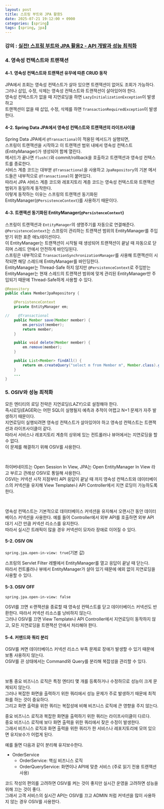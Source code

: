 ```yaml
---
layout: post
title: 스프링 부트와 JPA 활용5
date: 2025-07-21 19:12:00 + 0900
categories: [spring]
tags: [spring, jpa]
---
```


### 강의 : [실전! 스프링 부트와 JPA 활용2 - API 개발과 성능 최적화](https://www.inflearn.com/course/%EC%8A%A4%ED%94%84%EB%A7%81%EB%B6%80%ED%8A%B8-JPA-API%EA%B0%9C%EB%B0%9C-%EC%84%B1%EB%8A%A5%EC%B5%9C%EC%A0%81%ED%99%94/dashboard)

### 4. 영속성 컨텍스트와 트랜잭션

#### 4-1. 영속성 컨텍스트와 트랜잭션 유무에 따른 CRUD 동작

JPA에서 조회는 영속성 컨텍스트가 살아 있으면 트랜잭션이 없어도 조회가 가능하다.    
그러나 삽입, 수정, 삭제는 영속성 컨텍스트와 트랜잭션이 살아있어야 한다.   
영속성 컨텍스트가 없을 때 지연로딩을 하면 ```LazyInitializationException```이 발생하고   
트랜잭션이 없을 때 삽입, 수정, 삭제를 하면 ```TransactionRequiredException```이 발생한다.   

#### 4-2. Spring Data JPA에서 영속성 컨텍스트와 트랜잭션의 라이프사이클

Spring Data JPA에서 ```@Transactional```이 적용된 메서드가 실행되면,    
스프링이 트랜잭션을 시작하고 이 트랜잭션 범위 내에서 영속성 컨텍스트(EntityManager)가 생성되어 함께 열린다.   
메서드가 끝나면 ```flush()```와 commit/rollback을 호출하고 트랜잭션과 영속성 컨텍스트를 종료한다.   
서비스 계층 코드는 대부분 ```@Transactional```을 사용하고 ```JpaRepository```의 기본 메서드들은 내부적으로 ```@Transactional```이 붙어있다.   
따라서 JPA 서비스 계층 코드와 레포지토리 계층 코드는 영속성 컨텍스트와 트랜잭션 범위가 동일하게 동작한다.   
이렇게 동작하는 이유는 스프링의 트랜잭션 동기화된 EntityManager(```@PersistenceContext```)를 사용하기 때문이다.

#### 4-3. 트랜잭션 동기화된 EntityManager(```@PersistenceContext```)

스프링이 트랜잭션과 ```EntityManager```의 생명주기를 자동으로 연결해준다.   
```@PersistenceContext```는 스프링이 관리하는 트랜잭션 범위의 EntityManager를 주입받기 위한 표준 애노테이션이다.   
이 EntityManager는 트랜잭션이 시작될 때 생성되어 트랜잭션이 끝날 때 자동으로 닫히며 스레드 안에서 안전하게 바인딩된다.   
스프링은 내부적으로 ```TransactionSynchronizationManager```를 사용해 트랜잭션이 시작되면 해당 스레드에 EntityManager를 바인딩한다.   
EntityManager는 Thread-Safe 하지 않지만 ```@PersistenceContext```로 주입받는 EntityManager는 현재 스레드의 트랜잭션 범위에 맞게 관리된 EntityManager만 주입되기 때문에 Thread-Safe하게 사용할 수 있다.   

```java
@Repository
public class MemberJpaRepository {

    @PersistenceContext
    private EntityManager em;

//    @Transactional
    public Member save(Member member) {
        em.persist(member);
        return member;
    }

    public void delete(Member member) {
        em.remove(member);
    }

    public List<Member> findAll() {
        return em.createQuery("select m from Member m", Member.class).getResultList();
    }
    ...
}
```

### 5. OSIV와 성능 최적화

모든 엔티티의 로딩 전략은 지연로딩(LAZY)으로 설정해야 한다.    
즉시로딩(EAGER)는 어떤 SQL이 실행될지 예측과 추적이 어렵고 N+1 문제가 자주 발생하기 때문이다.    
지연로딩이 실행되려면 영속성 컨텍스트가 살아있어야 하고 영속성 컨텍스트는 트랜잭션과 라이프사이클이 같다.   
따라서 서비스나 레포지토리 계층의 상위에 있는 컨트롤러나 뷰어에서는 지연로딩을 할 수 없다.   
이 문제를 해결하기 위해 OSIV를 사용한다.   

<br/>

하이버네이트는 Open Session In View, JPA는 Open EntityManager In View 라고 부르고 관례상 OSIV로 통일해 사용한다.    
OSVI는 커넥션 시작 지점부터 API 응답이 끝날 때 까지 영속성 컨텍스트와 데이터베이스의 커넥션을 유지해 View Template나 API Controller에서 지연 로딩이 가능하도록 한다.   

<br/>

영속성 컨텍스트는 기본적으로 데이터베이스 커넥션을 유지해서 오랜시간 동안 데이터베이스 커넥션을 사용한다.
예를 들어 Controller에서 외부 API를 호출하면 외부 API 대기 시간 만큼 커넥션 리소스를 유지한다.   
따라서 실시간 트래픽이 많을 경우 커넥션이 모자라 장애로 이어질 수 있다.     

#### 5-2. OSIV ON
```spring.jpa.open-in-view: true```(기본 값)    

스프링의 Servlet Filter 레벨에서 EntityManager를 열고 응답이 끝날 때 닫는다.   
따라서 컨트롤러나 뷰에서 EntityManager가 살아 있기 때문에 예외 없이 지연로딩을 사용할 수 있다.   

#### 5-3. OSIV OFF

```spring.jpa.open-in-view: false```   

OSVI를 끄면 ㅌ랜잭션을 종료할 때 영속성 컨텍스트를 닫고 데이터베이스 커넥션도 반환한다. 따라서 커넥션 리소스를 낭비하지 않는다.   
그러나 OSIV를 끄면 View Template나 API Controller에서 지연로딩이 동작하지 않고, 모든 지연로딩을 트랜잭션 안에서 처리해야 한다.   

#### 5-4. 커맨드와 쿼리 분리

OSIV를 켜면 데이터베이스 커넥션 리소스 부족 문제로 장애가 발생할 수 있기 때문에 보통 사용하지 않는다.   
OSIV를 끈 상태에서는 Command와 Query를 분리해 복잡성을 관리할 수 있다.   

<br/>

보통 중요 비즈니스 로직은 특정 엔티티 몇 개를 등록하거나 수정하므로 성능이 크게 문제되지 않는다.   
그러나 복잡한 화면을 출력하기 위한 쿼리에서 성능 문제가 주로 발생하기 때문에 최적화를 하는 것이 중요하다.   
그리고 화면 출력을 위한 쿼리는 복잡성에 비해 비즈니스 로직에 큰 영향을 주지 않는다.   

중요 비즈니스 로직과 복잡한 화면을 출력하기 위한 쿼리는 라이프사이클이 다르다.   
중요 비즈니스 로직에 보다 화면 출력을 위한 쿼리에서 잦은 수정이 발생한다.   
그래서 비즈니스 로직과 화면 출력을 위한 쿼리가 한 서비스나 레포지토리에 모여 있으면 유지보수가 어렵게 된다.   

예를 들면 다음과 같이 분리해 유지보수한다.
- OrderService
    - OrderService: 핵심 비즈니스 로직
    - OrderQueryService: 화면이나 API에 맞춘 서비스 (주로 읽기 전용 트랜잭션 사용)

코드 작성의 편의를 고려하면 OSIV를 켜는 것이 좋지만 실시간 운영을 고려하면 성능을 위해 끄는 것이 좋다.   
그래서 고객 서비스의 실시간 API는 OSIV를 끄고 ADMIN 처럼 커넥션을 많이 사용하지 않는 경우 OSIV를 사용한다.   